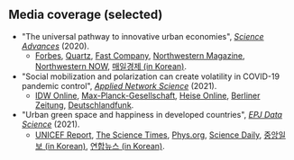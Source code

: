 Media coverage (selected)
------
* "The universal pathway to innovative urban economies", [*Science Advances*](https://advances.sciencemag.org/content/6/34/eaba4934) (2020).
  * [Forbes](https://www.forbes.com/sites/adigaskell/2021/01/12/is-it-really-possible-for-the-next-silicon-valley-to-emerge-in-a-small-town/?sh=29e454b26722&fbclid=IwAR3ecQo8-eL8I5CldlTCHF0z-hct4FzTcAMNt7EZo2nPg8YJjrlVfcSGtCc), [Quartz](https://qz.com/1896539/what-it-takes-for-a-city-to-jump-into-the-knowledge-economy/), [Fast Company](https://www.fastcompany.com/90545523/working-from-anywhere-is-possible-but-not-sustainable), [Northwestern Magazine](https://magazine.northwestern.edu/discovery/big-cities-still-matter), [Northwestern NOW](https://news.northwestern.edu/stories/2020/08/innovative-cities-follow-a-unique-historical-pattern-study-shows/), [매일경제 (in Korean)](https://www.mk.co.kr/news/it/view/2020/08/866040/).
* "Social mobilization and polarization can create volatility in COVID-19 pandemic control", [*Applied Network Science*](https://link.springer.com/article/10.1007/s41109-021-00356-9) (2021).
  * [IDW Online](https://idw-online.de/de/news768028), [Max-Planck-Gesellschaft](https://www.mpg.de/16818769/0503-bild-polarization-and-mobilization-on-social-media-affect-infection-figures-149835-x), [Heise Online](https://www.heise.de/news/Forscher-sehen-Zusammenhang-zwischen-Covid-19-Infektionen-und-sozialen-Medien-6038187.html), [Berliner Zeitung](https://www.berliner-zeitung.de/zukunft-technologie/forscher-soziale-medien-foerdern-die-verbreitung-des-coronavirus-li.158706?utm_medium=Social&utm_source=Twitter#Echobox=1621411072), [Deutschlandfunk](https://www.deutschlandfunk.de/zwischen-freiheit-und-pflicht-wie-menschen-auf-corona.1148.de.html?dram:article_id=497887).
* "Urban green space and happiness in developed countries", [*EPJ Data Science*](https://epjdatascience.springeropen.com/articles/10.1140/epjds/s13688-021-00278-7) (2021).
  * [UNICEF Report](https://www.unicef-irc.org/places-and-spaces), [The Science Times](https://www.sciencetimes.com/articles/31870/20210623/urban-green-spaces-contribute-happiness-cities-become-more-economically-developed.htm), [Phys.org](https://phys.org/news/2021-06-urban-green-space-happiness-money.html), [Science Daily](https://www.sciencedaily.com/releases/2021/06/210622095313.htm), [중앙일보 (in Korean)](https://www.joongang.co.kr/article/24077739), [연합뉴스 (in Korean)](https://www.yna.co.kr/view/AKR20210608046400063?input=1195m).

